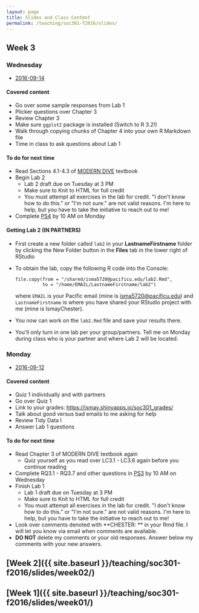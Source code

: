 ```yaml
---
layout: page
title: Slides and Class Content
permalink: /teaching/soc301-f2016/slides/
---
```


## Week 3

### Wednesday
- <a href = "{{ site.baseurl }}/teaching/soc301-f2016/slides/week-03/03b.html">2016-09-14</a>

#### Covered content
- Go over some sample responses from Lab 1
- Plicker questions over Chapter 3
- Review Chapter 3
- Make sure `ggplot2` package is installed (Switch to R 3.2!)
- Walk through copying chunks of Chapter 4 into your own R Markdown file
- Time in class to ask questions about Lab 1

#### To do for next time
- Read Sections 4.1-4.3 of [MODERN DIVE](http://ismayc.github.io/moderndiver-book) textbook
- Begin Lab 2
    - Lab 2 draft due on Tuesday at 3 PM
    - Make sure to Knit to HTML for full credit
    - You must attempt all exercises in the lab for credit.  "I don't know how to do this." or "I'm not sure." are not valid reasons.  I'm here to help, but you have to take the initiative to reach out to me!
- Complete [PS4](https://goo.gl/forms/fuvXl5ngt6aoJPhn2) by 10 AM on Monday

#### Getting Lab 2 (IN PARTNERS)

- First create a new folder called `lab2` in your **LastnameFirstname** folder by
clicking the New Folder button in the **Files** tab in the lower right of RStudio
- To obtain the lab, copy the following R code into the Console:

    ```
    file.copy(from = "/shared/isma5720@pacificu.edu/lab2.Rmd",
              to = "/home/EMAIL/LastnameFirstname/lab2")
    ```

    where `EMAIL` is your Pacific email (mine is isma5720@pacificu.edu) and
`LastnameFirstname` is where you have shared your RStudio project with me (mine is IsmayChester).

- You now can work on the `lab2.Rmd` file and save your results there.
- You'll only turn in one lab per your group/partners.  Tell me on Monday during class who is your partner and where Lab 2 will be located.


### Monday
- <a href = "{{ site.baseurl }}/teaching/soc301-f2016/slides/week-03/03a.html">2016-09-12</a>

#### Covered content
- Quiz 1 individually and with partners
- Go over Quiz 1
- Link to your grades: <https://ismay.shinyapps.io/soc301_grades/>
- Talk about good versus bad emails to me asking for help
- Review Tidy Data I
- Answer Lab 1 questions

#### To do for next time
- Read Chapter 3 of MODERN DIVE textbook again
    - Quiz yourself as you read over LC3.1 - LC3.6 again before you continue reading
- Complete RQ3.1 - RQ3.7 and other questions in [PS3](https://goo.gl/forms/2TNQcoCtj7WyfJm92) by 10 AM on Wednesday
- Finish Lab 1
    - Lab 1 draft due on Tuesday at 3 PM
    - Make sure to Knit to HTML for full credit
    - You must attempt all exercises in the lab for credit.  "I don't know how to do this." or "I'm not sure." are not valid reasons.  I'm here to help, but you have to take the initiative to reach out to me!
- Look over comments denoted with **CHESTER: ** in your Rmd file.  I will let you know via email when comments are available.
- **DO NOT** delete my comments or your old responses.  Answer below my comments with your new answers.

## [Week 2]({{ site.baseurl }}/teaching/soc301-f2016/slides/week02/)

## [Week 1]({{ site.baseurl }}/teaching/soc301-f2016/slides/week01/)